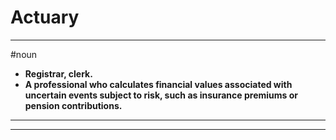 # Actuary
---
#noun
- **Registrar, clerk.**
- **A professional who calculates financial values associated with uncertain events subject to risk, such as insurance premiums or pension contributions.**
---
---
